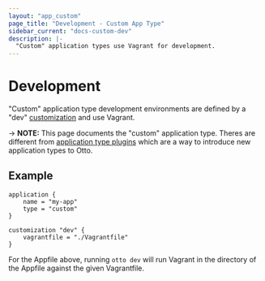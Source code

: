 ```yaml
---
layout: "app_custom"
page_title: "Development - Custom App Type"
sidebar_current: "docs-custom-dev"
description: |-
  "Custom" application types use Vagrant for development.
---
```


# Development

"Custom" application type development environments are defined by
a "dev" [customization](/docs/apps/custom/customization.html) and use
Vagrant.

-> **NOTE:** This page documents the "custom" application type. Theres are
   different from [application type plugins](/docs/plugins/app.html) which
   are a way to introduce new application types to Otto.

## Example

```
application {
    name = "my-app"
    type = "custom"
}

customization "dev" {
    vagrantfile = "./Vagrantfile"
}
```

For the Appfile above, running `otto dev` will run Vagrant in the directory
of the Appfile against the given Vagrantfile.
